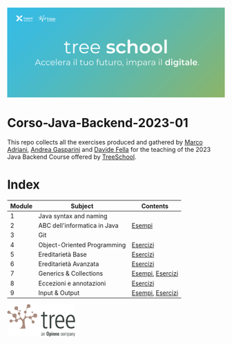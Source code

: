 ![TreeSchool](assets/treeschool_header.png)

# Corso-Java-Backend-2023-01

This repo collects all the exercises produced and gathered by [Marco Adriani](https://github.com/MrSosu), [Andrea Gasparini](https://github.com/andrea-gasparini) and [Davide Fella](https://github.com/davidefella) for the teaching of the 2023 Java Backend Course offered by [TreeSchool](https://tree.it/school/).

# Index

| Module | Subject                      | Contents                                                  |
|--------|------------------------------|-----------------------------------------------------------|
| 1      | Java syntax and naming       |                                                           |
| 2      | ABC dell'informatica in Java | [Esempi](module_02/src/esempi/)                           |
| 3      | Git                          |                                                           |
| 4      | Object-Oriented Programming  | [Esercizi](module_04/src/)                                |
| 5      | Ereditarietà Base            | [Esercizi](module_05/src)                                 |
| 6      | Ereditarietà Avanzata        | [Esercizi](module_06/src)                                 |
| 7      | Generics & Collections       | [Esempi](module_07/src/esempi), [Esercizi](module_07/src) |
| 8      | Eccezioni e annotazioni      | [Esercizi](module_08/src)                                 |
| 9      | Input & Output               | [Esempi](module_09/src/esempi), [Esercizi](module_09/src) |
<!--
| 10     | Design Patterns              | [Esempi](module_10/src/Esempi)                                                             |
| 12     | Java Stream                  | [Esercizi](module_12/src)                                                                  |
| 16     | Database                     | [Esercizo AndiamoATeatro](module_16/AndiamoATeatro.pdf), [Esempi](module_16/src/main/java) |
| 13     | API                          | [Esercizi](module_13/src)                                                                  |
| 14     | Spring                       | [Esercizi](module_14/src)                                                                  |
| 15     | Design Patterns              | [Esercizi](module_15/src)                                                                  |
| 18     | Test                         | [Esercizi](module_18/src)                                                                  |
-->

<img src="assets/treelogo.png" height="75">
